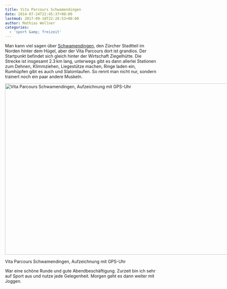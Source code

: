 ```yaml
---
title: Vita Parcours Schwamendingen
date: 2014-07-24T22:45:37+00:00
lastmod: 2017-09-18T22:28:53+00:00
author: Mathias Wellner
categories:
  - 'sport &amp; freizeit'
---
```

Man kann viel sagen über <a href="http://de.wikipedia.org/wiki/Schwamendingen" title="Schwamendingen" target="_blank">Schwamendingen</a>, den Zürcher Stadtteil im Norden hinter dem Hügel, aber der Vita Parcours dort ist grandios. Der Startpunkt befindet sich gleich hinter der Wirtschaft Ziegelhütte. Die Strecke ist insgesamt 2.3&thinsp;km lang, unterwegs gibt es dann allerlei Stationen zum Dehnen, Klimmziehen, Liegestütze machen, Ringe laden ein, Rumhüpfen gibt es auch und Slalomlaufen. So rennt man nicht nur, sondern trainert noch ein paar andere Muskeln. 

<div id="attachment_4590" style="width: 860px" class="wp-caption aligncenter">
  <a href="/wp-uploads/2014/07/vitaparcours.jpg"><img src="/wp-uploads/2014/07/vitaparcours-1024x682.jpg" alt="Vita Parcours Schwamendingen, Aufzeichnung mit GPS-Uhr" width="850" height="566" class="size-large wp-image-4590" srcset="http://www.mwellner.de/wp-uploads/2014/07/vitaparcours-1024x682.jpg 1024w, http://www.mwellner.de/wp-uploads/2014/07/vitaparcours-300x200.jpg 300w, http://www.mwellner.de/wp-uploads/2014/07/vitaparcours-225x150.jpg 225w, http://www.mwellner.de/wp-uploads/2014/07/vitaparcours-150x100.jpg 150w, http://www.mwellner.de/wp-uploads/2014/07/vitaparcours.jpg 1218w" sizes="(max-width: 850px) 100vw, 850px" /></a>
  
  <p class="wp-caption-text">
    Vita Parcours Schwamendingen, Aufzeichnung mit GPS-Uhr
  </p>
</div>

War eine schöne Runde und gute Abendbeschäftigung. Zurzeit bin ich sehr auf Sport aus und nutze jede Gelegenheit. Morgen geht es dann weiter mit Joggen.